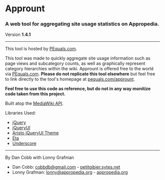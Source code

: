 # Apprount
### A web tool for aggregating site usage statistics on Appropedia.  
Version **1.4.1**

---
This tool is hosted by [PEquals.com](http://www.pequals.com/apprount).

This tool was made to quickly aggregate site usage information such as page views and subcategory counts, as well as graphically represent category hierarchies within the wiki. Apprount is offered free to the world via [PEquals.com](http://www.pequals.com/apprount). **Please do not replicate this tool elsewhere** but feel free to link directly to the tool's homepage at [pequals.com/apprount](http://www.pequals.com/apprount).

**Feel free to use this code as reference, but do not in any way monitize code taken from this project.**

Built atop the [MediaWiki API](http://www.mediawiki.org/wiki/MediaWiki).

Libraries Used:

* [jQuery](http://www.jquery.com)
* [jQueryUI](http://www.jqueryui.com)
* [Aristo jQueryUI Theme](http://taitems.github.io/Aristo-jQuery-UI-Theme/)
* [Eta](http://www.github.com/cobbdb/eta)
* [Underscore](http://underscorejs.org/)

---
By Dan Cobb with Lonny Grafman

* Dan Cobb: cobbdb@gmail.com - [petitgibier.sytes.net](http://petitgibier.sytes.net)
* Lonny Grafman: lonny@appropedia.org - [appropedia.org](http://www.appropedia.org)
